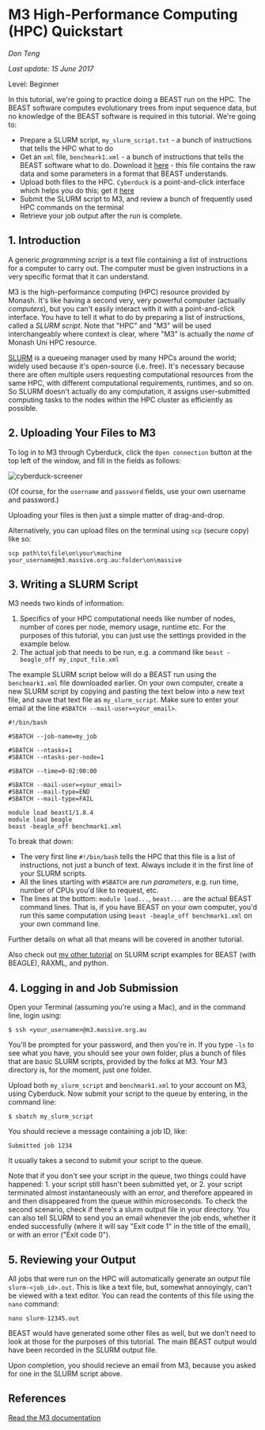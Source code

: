 # M3 High-Performance Computing (HPC) Quickstart
*Don Teng*

*Last update: 15 June 2017*

Level: Beginner

In this tutorial, we're going to practice doing a BEAST run on the HPC. The BEAST software computes evolutionary trees from input sequence data, but no knowledge of the BEAST software is required in this tutorial.  We're going to:
 - Prepare a SLURM script, `my_slurm_script.txt` - a bunch of instructions that tells the HPC what to do
 - Get an `xml` file, `benchmark1.xml` - a bunch of instructions that tells the BEAST software what to do. Download it [here](https://github.com/beast-dev/beast-mcmc/blob/master/examples/release/Benchmarks/benchmark1.xml) - this file contains the raw data and some parameters in a format that BEAST understands. 
 - Upload both files to the HPC. `Cyberduck` is a point-and-click interface which helps you do this; get it [here](https://cyberduck.io/?l=en)
 - Submit the SLURM script to M3, and review a bunch of frequently used HPC commands on the terminal
 - Retrieve your job output after the run is complete.

## 1. Introduction
A generic *programming script* is a text file containing a list of instructions for a computer to carry out. The computer must be given instructions in a very specific format that it can understand.

M3 is the high-performance computing (HPC) resource provided by Monash. It's like having a second very, very powerful computer (actually *computers*), but you can't easily interact with it with a point-and-click interface. You have to tell it what to do by preparing a list of instructions, called a *SLURM script*. Note that "HPC" and "M3" will be used interchangeably where context is clear, where "M3" is actually the *name* of Monash Uni HPC resource.

[SLURM](https://en.wikipedia.org/wiki/Slurm_Workload_Manager) is a queueing manager used by many HPCs around the world; widely used because it's open-source (i.e. free). It's necessary because there are often multiple users requesting computational resources from the same HPC, with different computational requirements, runtimes, and so on.  So SLURM doesn't actually do any computation, it assigns user-submitted computing tasks to the nodes within the HPC cluster as efficiently as possible.

## 2. Uploading Your Files to M3
To log in to M3 through Cyberduck, click the `Open connection` button at the top left of the window, and fill in the fields as follows:

![cyberduck-screener](https://github.com/vjlab/tutorials/blob/master/assets/cyberduck-screener.png)

(Of course, for the `username` and `password` fields, use your own username and password.)

Uploading your files is then just a simple matter of drag-and-drop.

Alternatively, you can upload files on the terminal using `scp` (secure copy) like so:

```
scp path\to\file\on\your\machine your_username@m3.massive.org.au:folder\on\massive
```

## 3. Writing a SLURM Script
M3 needs two kinds of information:
1. Specifics of your HPC computational needs like number of nodes, number of cores per node, memory usage, runtime etc. For the purposes of this tutorial, you can just use the settings provided in the example below.
2. The actual job that needs to be run, e.g. a command like `beast -beagle_off my_input_file.xml`

The example SLURM script below will do a BEAST run using the `benchmark1.xml` file downloaded earlier. On your own computer, create a new SLURM script by copying and pasting the text below into a new text file, and save that text file as `my_slurm_script`. Make sure to enter your email at the line `#SBATCH --mail-user=<your_email>`. 

```
#!/bin/bash

#SBATCH --job-name=my_job

#SBATCH --ntasks=1
#SBATCH --ntasks-per-node=1

#SBATCH --time=0-02:00:00

#SBATCH --mail-user=<your_email>
#SBATCH --mail-type=END
#SBATCH --mail-type=FAIL

module load beast1/1.8.4
module load beagle
beast -beagle_off benchmark1.xml
```

To break that down:
 - The very first line `#!/bin/bash` tells the HPC that this file is a list of instructions, not just a bunch of text. Always include it in the first line of your SLURM scripts.
 - All the lines starting with `#SBATCH` are *run parameters*, e.g. run time, number of CPUs you'd like to request, etc.
 - The lines at the bottom: `module load...`, `beast...` are the actual BEAST command lines. That is, if you have BEAST on your own computer, you'd run this same computation using `beast -beagle_off benchmark1.xml` on your own command line. 

Further details on what all that means will be covered in another tutorial. 

Also check out [my other tutorial](https://github.com/vjlab/resources/blob/master/m3-slurm-script-examples.md) on SLURM script examples for BEAST (with BEAGLE), RAXML, and python.

## 4. Logging in and Job Submission
Open your Terminal (assuming you're using a Mac), and in the command line, login using:

```
$ ssh <your_username>@m3.massive.org.au
```

You'll be prompted for your password, and then you're in. If you type `-ls` to see what you have, you should see your own folder, plus a bunch of files that are basic SLURM scripts, provided by the folks at M3. Your M3 directory is, for the moment, just one folder. 

Upload both `my_slurm_script` and `benchmark1.xml` to your account on M3, using Cyberduck.  Now submit your script to the queue by entering, in the command line:

```
$ sbatch my_slurm_script
```

You should recieve a message containing a job ID, like:

```
Submitted job 1234
```

It usually takes a second to submit your script to the queue.

Note that if you don't see your script in the queue, two things could have happened: 1. your script still hasn't been submitted yet, or 2. your script terminated almost instantaneously with an error, and therefore appeared in and then disappeared from the queue within microseconds. To check the second scenario, check if there's a slurm output file in your directory. You can also tell SLURM to send you an email whenever the job ends, whether it ended successfully (where it will say "Exit code 1" in the title of the email), or with an error ("Exit code 0").

## 5. Reviewing your Output
All jobs that were run on the HPC will automatically generate an output file `slurm-<job_id>.out`.  This is like a text file, but, somewhat annoyingly, can't be viewed with a text editor.  You can read the contents of this file using the `nano` command:

`nano slurm-12345.out`

BEAST would have generated some other files as well, but we don't need to look at those for the purposes of this tutorial. The main BEAST output would have been recorded in the SLURM output file. 

Upon completion, you should recieve an email from M3, because you asked for one in the SLURM script above. 

## References
[Read the M3 documentation](http://docs.massive.org.au/M3/slurm/slurm-overview.html)

